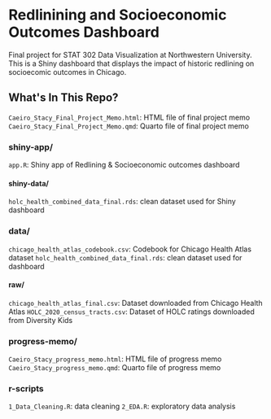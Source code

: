 # Redlinining and Socioeconomic Outcomes Dashboard 

Final project for STAT 302 Data Visualization at Northwestern University. 
This is a Shiny dashboard that displays the impact of historic redlining on socioecomic outcomes in Chicago. 

## What's In This Repo?
`Caeiro_Stacy_Final_Project_Memo.html`: HTML file of final project memo
`Caeiro_Stacy_Final_Project_Memo.qmd`: Quarto file of final project memo

### shiny-app/
`app.R`: Shiny app of Redlining & Socioeconomic outcomes dashboard

#### shiny-data/
`holc_health_combined_data_final.rds`: clean dataset used for Shiny dashboard

### data/
`chicago_health_atlas_codebook.csv`: Codebook for Chicago Health Atlas dataset
`holc_health_combined_data_final.rds`: clean dataset used for dashboard

#### raw/
`chicago_health_atlas_final.csv`: Dataset downloaded from Chicago Health Atlas
`HOLC_2020_census_tracts.csv`: Dataset of HOLC ratings downloaded from Diversity Kids

### progress-memo/
`Caeiro_Stacy_progress_memo.html`: HTML file of progress memo
`Caeiro_Stacy_progress_memo.qmd`: Quarto file of progress memo

### r-scripts
`1_Data_Cleaning.R`: data cleaning 
`2_EDA.R`: exploratory data analysis 
